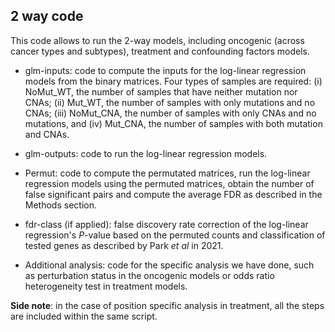 ## 2 way code

This code allows to run the 2-way models, including oncogenic (across cancer types and subtypes), treatment and confounding factors models.

- glm-inputs: code to compute the inputs for the log-linear regression models from the binary matrices. Four types of samples are required: (i) NoMut_WT, the number of samples that have neither mutation nor CNAs; (ii) Mut_WT, the number of samples with only mutations and no CNAs; (iii) NoMut_CNA, the number of samples with only CNAs and no mutations, and (iv) Mut_CNA, the number of samples with both mutation and CNAs.

- glm-outputs: code to run the log-linear regression models.

- Permut: code to compute the permutated matrices, run the log-linear regression models using the permuted matrices, obtain the number of false significant pairs and compute the average FDR as described in the Methods section.

- fdr-class (if applied): false discovery rate correction of the log-linear regression's *P*-value based on the permuted counts and classification of tested genes as described by Park *et al* in 2021.

- Additional analysis: code for the specific analysis we have done, such as perturbation status in the oncogenic models or odds ratio heterogeneity test in treatment models.

**Side note**: in the case of position specific analysis in treatment, all the steps are included within the same script.